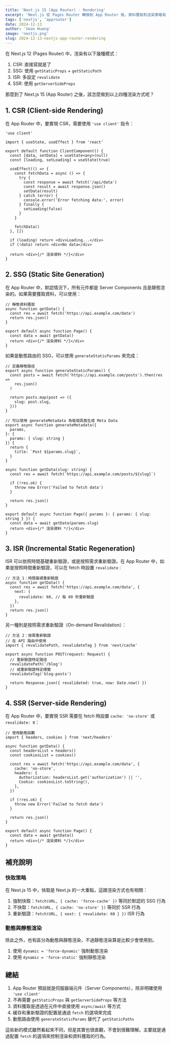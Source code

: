```yaml
---
title: 'Next.js 15 (App Router) - Rendering'
excerpt: 'Next.js 從 Pages Router 轉換到 App Router 後，資料獲取和渲染策略有了重大改變。本文將詳細解說如何將 Next.js 12 的 CSR、SSG、ISR 和 SSR 模式轉換到 App Router 架構中。'
tags: ['nextjs', 'approuter']
date: 2024-12-13
author: 'Sean Huang'
image: 'nextjs.png'
slug: 2024-12-13-nextjs-app-router-rendering
---
```


在 Next.js 12 (Pages Router) 中，渲染有以下幾種模式：

1. CSR: 直接寫就是了
2. SSG: 使用 `getStaticProps` + `getStaticPath`
3. ISR: 多設定 `revalidate`
4. SSR: 使用 `getServerSideProps`

那麼到了 Next.js 15 (App Router) 之後，該怎麼做到以上四種渲染方式呢？

## 1. CSR (Client-side Rendering)

在 App Router 中，要實現 CSR，需要使用 `'use client'` 指令：

```tsx
'use client'

import { useState, useEffect } from 'react'

export default function ClientComponent() {
  const [data, setData] = useState<any>(null)
  const [loading, setLoading] = useState(true)

  useEffect(() => {
    const fetchData = async () => {
      try {
        const response = await fetch('/api/data')
        const result = await response.json()
        setData(result)
      } catch (error) {
        console.error('Error fetching data:', error)
      } finally {
        setLoading(false)
      }
    }

    fetchData()
  }, [])

  if (loading) return <div>Loading...</div>
  if (!data) return <div>No data</div>

  return <div>{/* 渲染資料 */}</div>
}
```

## 2. SSG (Static Site Generation)

在 App Router 中，默認情況下，所有元件都是 Server Components 且是靜態渲染的。如果需要獲取資料，可以使用：

```tsx
// 靜態資料獲取
async function getData() {
  const res = await fetch('https://api.example.com/data')
  return res.json()
}

export default async function Page() {
  const data = await getData()
  return <div>{/* 渲染資料 */}</div>
}
```

如果是動態路由的 SSG，可以使用 `generateStaticParams` 來完成：

```tsx
// 定義靜態路徑
export async function generateStaticParams() {
  const posts = await fetch('https://api.example.com/posts').then(res =>
    res.json()
  )

  return posts.map(post => ({
    slug: post.slug,
  }))
}

// 可以使用 generateMetadata 為每個頁面生成 Meta Data
export async function generateMetadata({
  params,
}: {
  params: { slug: string }
}) {
  return {
    title: `Post ${params.slug}`,
  }
}

async function getData(slug: string) {
  const res = await fetch(`https://api.example.com/posts/${slug}`)

  if (!res.ok) {
    throw new Error('Failed to fetch data')
  }

  return res.json()
}

export default async function Page({ params }: { params: { slug: string } }) {
  const data = await getData(params.slug)
  return <div>{/* 渲染資料 */}</div>
}
```

## 3. ISR (Incremental Static Regeneration)

ISR 可以依照時間基礎重新驗證，或是按照需求重新驗證。在 App Router 中，如果是按照時間重新驗證，可以在 fetch 時設置 `revalidate：`

```tsx
// 方法 1：時間基礎重新驗證
async function getData() {
  const res = await fetch('https://api.example.com/data', {
    next: {
      revalidate: 60, // 每 60 秒重新驗證
    },
  })
  return res.json()
}
```

另一種則是按照需求重新驗證（On-demand Revalidation）：

```tsx
// 方法 2：按需重新驗證
// 在 API 路由中使用
import { revalidatePath, revalidateTag } from 'next/cache'

export async function POST(request: Request) {
  // 重新驗證特定路徑
  revalidatePath('/blog')
  // 或重新驗證特定標籤
  revalidateTag('blog-posts')

  return Response.json({ revalidated: true, now: Date.now() })
}
```

## 4. SSR (Server-side Rendering)

在 App Router 中，要實現 SSR 需要在 fetch 時設置 `cache: 'no-store'` 或 `revalidate: 0`：

```tsx
// 使用動態函數
import { headers, cookies } from 'next/headers'

async function getData() {
  const headersList = headers()
  const cookiesList = cookies()

  const res = await fetch('https://api.example.com/data', {
    cache: 'no-store',
    headers: {
      Authorization: headersList.get('authorization') || '',
      Cookie: cookiesList.toString(),
    },
  })

  if (!res.ok) {
    throw new Error('Failed to fetch data')
  }

  return res.json()
}

export default async function Page() {
  const data = await getData()
  return <div>{/* 渲染資料 */}</div>
}
```

## 補充說明

### 快取策略

在 Next.js 15 中，快取是 Next.js 的一大重點，這跟渲染方式也有相關：

1. 強制快取：`fetch(URL, { cache: 'force-cache' })` 等同於默認的 SSG 行為
2. 不快取：`fetch(URL, { cache: 'no-store' })` 等同於 SSR 行為
3. 重新驗證：`fetch(URL, { next: { revalidate: 60 } })` ISR 行為

### 動態與靜態渲染

除此之外，也有區分為動態與靜態渲染，不過靜態渲染算是比較少會使用到。

1. 使用 `dynamic = 'force-dynamic'` 強制動態渲染
2. 使用 `dynamic = 'force-static'` 強制靜態渲染

## 總結

1. App Router 預設就是伺服器端元件（Server Components），除非明確使用 `'use client'`
2. 不再需要 `getStaticProps` 與 `getServerSideProps` 等方法
3. 資料獲取是透過在元件中直接使用 `async/await` 等方式
4. 緩存和重新驗證的配置是通過 `fetch` 的選項來完成
5. 動態路由使用 `generateStaticParams` 替代了 `getStaticPaths`

這些新的模式雖然看起來不同，但是其實也很直觀，不會到很難理解。主要就是通過配置 `fetch` 的選項來控制渲染和資料獲取的行為。
